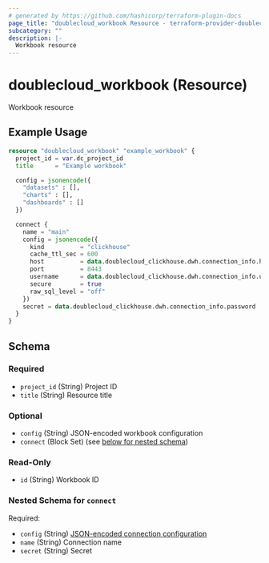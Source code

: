```yaml
---
# generated by https://github.com/hashicorp/terraform-plugin-docs
page_title: "doublecloud_workbook Resource - terraform-provider-doublecloud"
subcategory: ""
description: |-
  Workbook resource
---
```


# doublecloud_workbook (Resource)

Workbook resource

## Example Usage

```terraform
resource "doublecloud_workbook" "example_workbook" {
  project_id = var.dc_project_id
  title      = "Example workbook"

  config = jsonencode({
    "datasets" : [],
    "charts" : [],
    "dashboards" : []
  })

  connect {
    name = "main"
    config = jsonencode({
      kind          = "clickhouse"
      cache_ttl_sec = 600
      host          = data.doublecloud_clickhouse.dwh.connection_info.host
      port          = 8443
      username      = data.doublecloud_clickhouse.dwh.connection_info.user
      secure        = true
      raw_sql_level = "off"
    })
    secret = data.doublecloud_clickhouse.dwh.connection_info.password
  }
}
```

<!-- schema generated by tfplugindocs -->
## Schema

### Required

- `project_id` (String) Project ID
- `title` (String) Resource title

### Optional

- `config` (String) JSON-encoded workbook configuration
- `connect` (Block Set) (see [below for nested schema](#nestedblock--connect))

### Read-Only

- `id` (String) Workbook ID

<a id="nestedblock--connect"></a>
### Nested Schema for `connect`

Required:

- `config` (String) [JSON-encoded connection configuration](https://double.cloud/docs/en/public-api/api-reference/visualization/configs/Connection)
- `name` (String) Connection name
- `secret` (String) Secret
